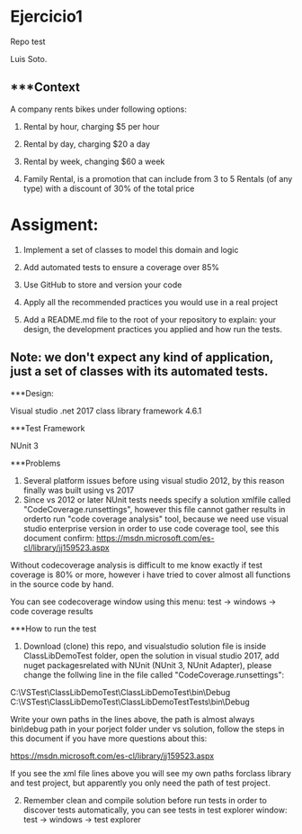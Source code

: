 # Ejercicio1
Repo test

Luis Soto.

***Context
---------------------------------------------------------

A company rents bikes under following options:


1. Rental by hour, charging $5 per hour

2. Rental by day, charging $20 a day

3. Rental by week, changing $60 a week

4. Family Rental, is a promotion that can include from 3 to 5 Rentals (of any type) with a discount of 30% of the total price


# Assigment:

1. Implement a set of classes to model this domain and logic

2. Add automated tests to ensure a coverage over 85%

3. Use GitHub to store and version your code

4. Apply all the recommended practices you would use in a real project

5. Add a README.md file to the root of your repository to explain: your design, the development practices you applied and how run the tests.


Note: we don't expect any kind of application, just a set of classes with its automated tests.
---------------------------------------------------------

***Design:

Visual studio .net 2017 class library framework 4.6.1

***Test Framework

NUnit 3

***Problems

1) Several platform issues before using visual studio 2012, by this reason finally was built using vs 2017
2) Since vs 2012 or later NUnit tests needs specify a solution xmlfile called "CodeCoverage.runsettings", however this file cannot gather results in orderto run "code coverage analysis" tool, because we need use visual studio enterprise version in order to use code coverage tool, see this document confirm: https://msdn.microsoft.com/es-cl/library/jj159523.aspx

Without codecoverage analysis is difficult to me know exactly if test coverage is 80% or more, however i have tried to cover almost all functions in the source code by hand.

You can see codecoverage window using this menu: test -> windows -> code coverage results

***How to run the test

1) Download (clone) this repo, and visualstudio solution file is inside ClassLibDemoTest folder, open the solution in visual studio 2017, add nuget packagesrelated with NUnit (NUnit 3, NUnit Adapter), please change the follwing line in the file called "CodeCoverage.runsettings":

  <SymbolSearchPaths>                
      <Path>C:\VSTest\ClassLibDemoTest\ClassLibDemoTest\bin\Debug</Path> 
      <Path>C:\VSTest\ClassLibDemoTest\ClassLibDemoTestTests\bin\Debug</Path>   
      <!--More paths if required-->
</SymbolSearchPaths> 

Write your own paths in the lines above, the path is almost always bin\debug path in your porject folder under vs solution, follow the steps in this document if you have more questions about this:

https://msdn.microsoft.com/es-cl/library/jj159523.aspx

If you see the xml file lines above you will see my own paths forclass library and test project, but apparently you only need the path of test project.

2) Remember clean and compile solution before run tests in order to discover tests automatically, you can see tests in test explorer window: test -> windows -> test explorer
